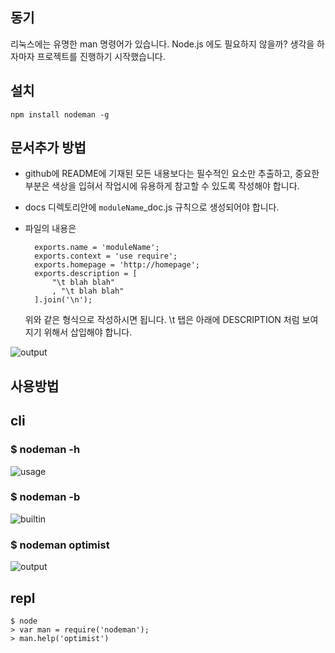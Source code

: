 동기
-------

  리눅스에는 유명한 man 명령어가 있습니다. Node.js 에도 필요하지 않을까? 생각을 하자마자 프로젝트를 진행하기 시작했습니다.


설치
-----

    npm install nodeman -g


문서추가 방법
--------------

- github에 README에 기재된 모든 내용보다는 필수적인 요소만 추출하고, 중요한 부분은 색상을 입혀서 작업시에 유용하게 참고할 수 있도록 작성해야 합니다.
- docs 디렉토리안에 <code>moduleName</code>_doc.js 규칙으로 생성되어야 합니다.
- 파일의 내용은

        exports.name = 'moduleName';
        exports.context = 'use require';
        exports.homepage = 'http://homepage';
        exports.description = [
            "\t blah blah"
            , "\t blah blah"
        ].join('\n');


  위와 같은 형식으로 작성하시면 됩니다. \t 탭은 아래에 DESCRIPTION 처럼 보여지기 위해서 삽입해야 합니다.

![output](https://photos-1.dropbox.com/btj/4faa6d69/wrJ7qPsDFgAg78-vcNjiIR_GcUqX9rJvkD8n7y2Q7ks/ScreenShot003.jpg?size=1280x960)


사용방법
----------

## cli

### $ nodeman -h
![usage](https://github.com/nanha/nodeman/raw/master/images/nodeman_usage.png)

### $ nodeman -b
![builtin](https://github.com/nanha/nodeman/raw/master/images/nodeman_builtin_list.png)

### $ nodeman optimist
![output](https://photos-1.dropbox.com/btj/4faa6d69/wrJ7qPsDFgAg78-vcNjiIR_GcUqX9rJvkD8n7y2Q7ks/ScreenShot003.jpg?size=1280x960)


## repl

    $ node
    > var man = require('nodeman');
    > man.help('optimist')



